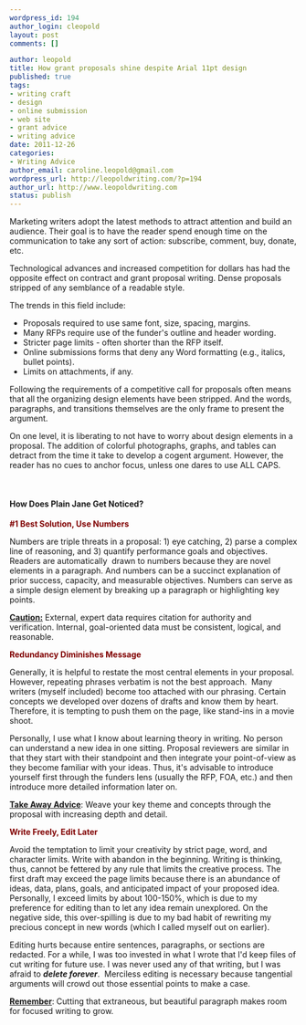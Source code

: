 ```yaml
--- 
wordpress_id: 194
author_login: cleopold
layout: post
comments: []

author: leopold
title: How grant proposals shine despite Arial 11pt design
published: true
tags: 
- writing craft
- design
- online submission
- web site
- grant advice
- writing advice
date: 2011-12-26 
categories: 
- Writing Advice
author_email: caroline.leopold@gmail.com
wordpress_url: http://leopoldwriting.com/?p=194
author_url: http://www.leopoldwriting.com
status: publish
---
```

Marketing writers adopt the latest methods to attract attention and build an audience. Their goal is to have the reader spend enough time on the communication to take any sort of action: subscribe, comment, buy, donate, etc.

Technological advances and increased competition for dollars has had the opposite effect on contract and grant proposal writing. Dense proposals stripped of any semblance of a readable style.

The trends in this field include:
<ul>
	<li>Proposals required to use same font, size, spacing, margins.</li>
	<li>Many RFPs require use of the funder's outline and header wording.</li>
	<li>Stricter page limits - often shorter than the RFP itself.</li>
	<li>Online submissions forms that deny any Word formatting (e.g., italics, bullet points).</li>
	<li>Limits on attachments, if any.</li>
</ul>
Following the requirements of a competitive call for proposals often means that all the organizing design elements have been stripped. And the words, paragraphs, and transitions themselves are the only frame to present the argument.

On one level, it is liberating to not have to worry about design elements in a proposal. The addition of colorful photographs, graphs, and tables can detract from the time it take to develop a cogent argument. However, the reader has no cues to anchor focus, unless one dares to use ALL CAPS.

&nbsp;
<h4><strong>How Does Plain Jane Get Noticed?</strong></h4>
<span style="color: #800000;"><strong>#1 Best Solution, Use Numbers</strong></span>

Numbers are triple threats in a proposal: 1) eye catching, 2) parse a complex line of reasoning, and 3) quantify performance goals and objectives. Readers are automatically  drawn to numbers because they are novel elements in a paragraph. And numbers can be a succinct explanation of prior success, capacity, and measurable objectives. Numbers can serve as a simple design element by breaking up a paragraph or highlighting key points.

<span style="text-decoration: underline;"><strong>Caution:</strong></span> External, expert data requires citation for authority and verification. Internal, goal-oriented data must be consistent, logical, and reasonable.

<strong><span style="color: #800000;">Redundancy Diminishes Message </span></strong>

Generally, it is helpful to restate the most central elements in your proposal. However, repeating phrases verbatim is not the best approach.  Many writers (myself included) become too attached with our phrasing. Certain concepts we developed over dozens of drafts and know them by heart. Therefore, it is tempting to push them on the page, like stand-ins in a movie shoot.

Personally, I use what I know about learning theory in writing. No person can understand a new idea in one sitting. Proposal reviewers are similar in that they start with their standpoint and then integrate your point-of-view as they become familiar with your ideas. Thus, it's advisable to introduce yourself first through the funders lens (usually the RFP, FOA, etc.) and then introduce more detailed information later on.

<span style="text-decoration: underline;"><strong>Take Away Advice</strong></span>: Weave your key theme and concepts through the proposal with increasing depth and detail.

<span style="color: #800000;"><strong>Write Freely, Edit Later</strong></span>

Avoid the temptation to limit your creativity by strict page, word, and character limits. Write with abandon in the beginning. Writing is thinking, thus, cannot be fettered by any rule that limits the creative process. The first draft may exceed the page limits because there is an abundance of ideas, data, plans, goals, and anticipated impact of your proposed idea. Personally, I exceed limits by about 100-150%, which is due to my preference for editing than to let any idea remain unexplored. On the negative side, this over-spilling is due to my bad habit of rewriting my precious concept in new words (which I called myself out on earlier).

Editing hurts because entire sentences, paragraphs, or sections are redacted. For a while, I was too invested in what I wrote that I'd keep files of cut writing for future use. I was never used any of that writing, but I was afraid to <em><strong>delete forever</strong></em>.  Merciless editing is necessary because tangential arguments will crowd out those essential points to make a case.

<span style="text-decoration: underline;"><strong>Remember</strong></span>: Cutting that extraneous, but beautiful paragraph makes room for focused writing to grow.
